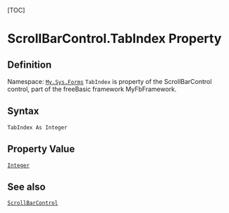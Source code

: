 [TOC]
# ScrollBarControl.TabIndex Property

## Definition
Namespace: [`My.Sys.Forms`](My.Sys.Forms.md)
`TabIndex` is property of the ScrollBarControl control, part of the freeBasic framework MyFbFramework.
## Syntax
```freeBasic
TabIndex As Integer
```
## Property Value
[`Integer`]("https://www.freebasic.net/wiki/KeyPgInteger")
## See also
[`ScrollBarControl`](ScrollBarControl.md)
